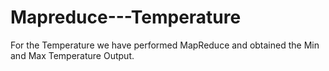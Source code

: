 # Mapreduce---Temperature
For the Temperature we have performed MapReduce and obtained the Min and Max Temperature Output.
